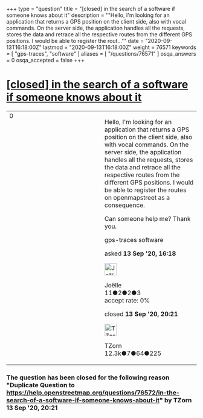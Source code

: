 +++
type = "question"
title = "[closed] in the search of a software if someone knows about it"
description = '''Hello,  I&#x27;m looking for an application that returns a GPS position on the client side, also with vocal commands. On the server side, the application handles all the requests, stores the data and retrace all the respective routes from the different GPS positions.  I would be able to register the rout...'''
date = "2020-09-13T16:18:00Z"
lastmod = "2020-09-13T16:18:00Z"
weight = 76571
keywords = [ "gps-traces", "software" ]
aliases = [ "/questions/76571" ]
osqa_answers = 0
osqa_accepted = false
+++

<div class="headNormal">

# [\[closed\] in the search of a software if someone knows about it](/questions/76571/in-the-search-of-a-software-if-someone-knows-about-it)

</div>

<div id="main-body">

<div id="askform">

<table id="question-table" style="width:100%;">
<colgroup>
<col style="width: 50%" />
<col style="width: 50%" />
</colgroup>
<tbody>
<tr>
<td style="width: 30px; vertical-align: top"><div class="vote-buttons">
<span id="post-76571-upvote" class="ajax-command post-vote up" rel="nofollow" title="I like this post (click again to cancel)"> </span>
<div id="post-76571-score" class="post-score" title="current number of votes">
0
</div>
<span id="post-76571-downvote" class="ajax-command post-vote down" rel="nofollow" title="I dont like this post (click again to cancel)"> </span> <span id="favorite-mark" class="ajax-command favorite-mark" rel="nofollow" title="mark/unmark this question as favorite (click again to cancel)"> </span>
<div id="favorite-count" class="favorite-count">
&#10;</div>
</div></td>
<td><div id="item-right">
<div class="question-body">
<p>Hello, I'm looking for an application that returns a GPS position on the client side, also with vocal commands. On the server side, the application handles all the requests, stores the data and retrace all the respective routes from the different GPS positions. I would be able to register the routes on openmapstreet as a consequence.</p>
<p>Can someone help me? Thank you.</p>
</div>
<div id="question-tags" class="tags-container tags">
<span class="post-tag tag-link-gps-traces" rel="tag" title="see questions tagged &#39;gps-traces&#39;">gps-traces</span> <span class="post-tag tag-link-software" rel="tag" title="see questions tagged &#39;software&#39;">software</span>
</div>
<div id="question-controls" class="post-controls">
&#10;</div>
<div class="post-update-info-container">
<div class="post-update-info post-update-info-user">
<p>asked <strong>13 Sep '20, 16:18</strong></p>
<img src="https://secure.gravatar.com/avatar/933380b8fcbcd4e475db26945f737979?s=32&amp;d=identicon&amp;r=g" class="gravatar" width="32" height="32" alt="Jo%C3%ABlle&#39;s gravatar image" />
<p><span>Joëlle</span><br />
<span class="score" title="11 reputation points">11</span><span title="2 badges"><span class="badge1">●</span><span class="badgecount">2</span></span><span title="2 badges"><span class="silver">●</span><span class="badgecount">2</span></span><span title="3 badges"><span class="bronze">●</span><span class="badgecount">3</span></span><br />
<span class="accept_rate" title="Rate of the user&#39;s accepted answers">accept rate:</span> <span title="Joëlle has no accepted answers">0%</span></p>
</div>
<div class="post-update-info post-update-info-edited">
<p><span> closed <strong>13 Sep '20, 20:21</strong> </span></p>
<img src="https://secure.gravatar.com/avatar/ddebc8d5f4e0458413eacf65e36561a9?s=32&amp;d=identicon&amp;r=g" class="gravatar" width="32" height="32" alt="TZorn&#39;s gravatar image" />
<p><span>TZorn</span><br />
<span class="score" title="12350 reputation points"><span>12.3k</span></span><span title="7 badges"><span class="badge1">●</span><span class="badgecount">7</span></span><span title="64 badges"><span class="silver">●</span><span class="badgecount">64</span></span><span title="225 badges"><span class="bronze">●</span><span class="badgecount">225</span></span></p>
</div>
</div>
<div id="comments-container-76571" class="comments-container">
&#10;</div>
<div id="comment-tools-76571" class="comment-tools">
&#10;</div>
<div class="clear">
&#10;</div>
<div id="comment-76571-form-container" class="comment-form-container">
&#10;</div>
<div class="clear">
&#10;</div>
</div></td>
</tr>
</tbody>
</table>

<div class="question-status" style="margin-bottom:15px">

### The question has been closed for the following reason "Duplicate Question to https://help.openstreetmap.org/questions/76572/in-the-search-of-a-software-if-someone-knows-about-it" by TZorn 13 Sep '20, 20:21

</div>

</div>

</div>

